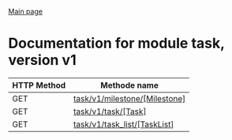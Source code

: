 
[Main page](../README.md)

# Documentation for module task, version v1

HTTP Method | Methode name
------------|--------------
GET | [task/v1/milestone/[Milestone]](GET_task_v1_milestone_[Milestone].md)
GET | [task/v1/task/[Task]](GET_task_v1_task_[Task].md)
GET | [task/v1/task_list/[TaskList]](GET_task_v1_task_list_[TaskList].md)


